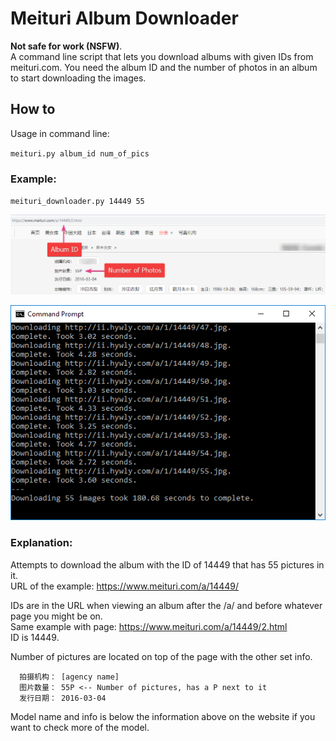 # Meituri Album Downloader

**Not safe for work (NSFW)**.  
A command line script that lets you download albums with given IDs from meituri.com. You need the album ID and the number of photos in an album to start downloading the images.

## How to

Usage in command line:

`meituri.py album_id num_of_pics`

### Example:
`meituri_downloader.py 14449 55`

![](screenshot_site.png)

![](screenshot_cmd.png)
### Explanation:
Attempts to download the album with the ID of 14449 that has 55 pictures in it.  
URL of the example: https://www.meituri.com/a/14449/

IDs are in the URL when viewing an album after the /a/ and before whatever page you might be on.  
Same example with page:	https://www.meituri.com/a/14449/2.html  
ID is 14449.

Number of pictures are located on top of the page with the other set info.
```
  拍摄机构： [agency name]
  图片数量： 55P <-- Number of pictures, has a P next to it
  发行日期： 2016-03-04
```
Model name and info is below the information above on the website if you want to check more of the model.
